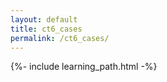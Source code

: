 ```yaml
---
layout: default
title: ct6_cases
permalink: /ct6_cases/
---
```


{%- include learning_path.html -%}
